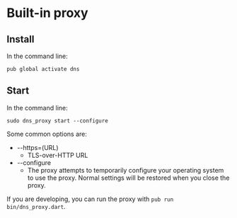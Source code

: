 # Built-in proxy
## Install
In the command line:
```
pub global activate dns
```

## Start
In the command line:
```
sudo dns_proxy start --configure
```

Some common options are:
  * --https=(URL)
    * TLS-over-HTTP URL
  * --configure
    * The proxy attempts to temporarily configure your operating system to use the
      proxy. Normal settings will be restored when you close the proxy.

If you are developing, you can run the proxy with `pub run bin/dns_proxy.dart`.
